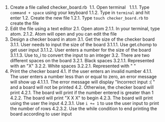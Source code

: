 1. Create a file called checker_board.rb
&nbsp;1.1. Open terminal
&nbsp;&nbsp;1.1.1. Type `command + space` using your keyboard
    1.1.2. Type in `terminal` and hit enter
  1.2. Create the new file
    1.2.1. Type `touch checker_board.rb` to create the file
2. Edit the file using a text editor
  2.1. Open atom
    2.1.1. In your terminal, type atom.
    2.1.2. Atom will open and you can edit the file
3. Design a checker board in atom
  3.1. Get the size of the checker board
    3.1.1. User needs to input the size of the board
      3.1.1.1. Use get.chomp to get user input
      3.1.1.2. User enters a number for the size of the board
      3.1.1.3. Use to_i to convert the input to an integer
  3.2. There are two different spaces on the board
    3.2.1. Black spaces
      3.2.1.1. Represented with an "X"
    3.2.2. White spaces
      3.2.2.1. Represented with " "
4. Print the checker board
  4.1. If the user enters an invalid number
    4.1.1. The user enters a number less than or equal to zero, an error message will show up
      4.1.1.1. The error message will display "Incorrect input :( " and a board will not be printed
  4.2. Otherwise, the checker board will print
    4.2.1. The board will print if the number entered is greater than 1
    4.2.2. The board will print "X X X" to begin
    4.2.3. The board will print using the user the input
      4.2.3.1. Use `i += 1` to use the user input to print the number of rows
      4.2.3.2. Use the while condition to end printing the board according to user input
